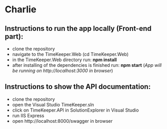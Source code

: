 # Charlie

## Instructions to run the app locally (Front-end part):
- clone the repository
- navigate to the TimeKeeper.Web (cd TimeKeeper.Web)
- in the TimeKeeper.Web directory run: **npm install**
- after installing of the dependencies is finished run: **npm start** (*App will be running on http://localhost:3000 in browser*)

## Instructions to show the API documentation:
- clone the repository
- open the Visual Studio TimeKeeper.sln
- click on TimeKeeper.API in SolutionExplorer in Visual Studio
- run IIS Express
- open http://localhost:8000/swagger in browser
